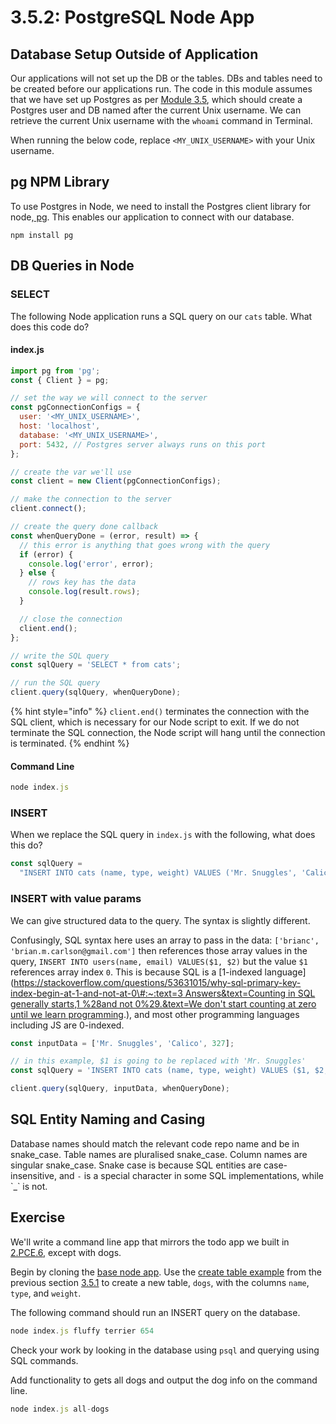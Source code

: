 # 3.5.2: PostgreSQL Node App

## Database Setup Outside of Application

Our applications will not set up the DB or the tables. DBs and tables need to be created before our applications run. The code in this module assumes that we have set up Postgres as per [Module 3.5](./#setup), which should create a Postgres user and DB named after the current Unix username. We can retrieve the current Unix username with the `whoami` command in Terminal.

When running the below code, replace `<MY_UNIX_USERNAME>` with your Unix username.

## pg NPM Library

To use Postgres in Node, we need to install the Postgres client library for node,[ pg](https://www.npmjs.com/package/pg). This enables our application to connect with our database.

```text
npm install pg
```

## DB Queries in Node

### SELECT

The following Node application runs a SQL query on our `cats` table. What does this code do?

#### index.js

```javascript
import pg from 'pg';
const { Client } = pg;

// set the way we will connect to the server
const pgConnectionConfigs = {
  user: '<MY_UNIX_USERNAME>',
  host: 'localhost',
  database: '<MY_UNIX_USERNAME>',
  port: 5432, // Postgres server always runs on this port
};

// create the var we'll use
const client = new Client(pgConnectionConfigs);

// make the connection to the server
client.connect();

// create the query done callback
const whenQueryDone = (error, result) => {
  // this error is anything that goes wrong with the query
  if (error) {
    console.log('error', error);
  } else {
    // rows key has the data
    console.log(result.rows);
  }

  // close the connection
  client.end();
};

// write the SQL query
const sqlQuery = 'SELECT * from cats';

// run the SQL query
client.query(sqlQuery, whenQueryDone);
```

{% hint style="info" %}
`client.end()` terminates the connection with the SQL client, which is necessary for our Node script to exit. If we do not terminate the SQL connection, the Node script will hang until the connection is terminated.
{% endhint %}

#### Command Line

```javascript
node index.js
```

### INSERT

When we replace the SQL query in `index.js` with the following, what does this do?

```javascript
const sqlQuery =
  "INSERT INTO cats (name, type, weight) VALUES ('Mr. Snuggles', 'Calico', 327)";
```

### INSERT with value params

We can give structured data to the query. The syntax is slightly different.

Confusingly, SQL syntax here uses an array to pass in the data: `['brianc', 'brian.m.carlson@gmail.com']` then references those array values in the query, `INSERT INTO users(name, email) VALUES($1, $2)` but the value `$1` references array index `0`. This is because SQL is a \[1-indexed language\]\([https://stackoverflow.com/questions/53631015/why-sql-primary-key-index-begin-at-1-and-not-at-0\#:~:text=3 Answers&text=Counting in SQL generally starts,1 %28and not 0%29.&text=We don't start counting at zero until we learn programming](https://stackoverflow.com/questions/53631015/why-sql-primary-key-index-begin-at-1-and-not-at-0#:~:text=3%20Answers&text=Counting%20in%20SQL%20generally%20starts,1%20%28and%20not%200%29.&text=We%20don't%20start%20counting%20at%20zero%20until%20we%20learn%20programming).\), and most other programming languages including JS are 0-indexed.

```javascript
const inputData = ['Mr. Snuggles', 'Calico', 327];

// in this example, $1 is going to be replaced with 'Mr. Snuggles'
const sqlQuery = 'INSERT INTO cats (name, type, weight) VALUES ($1, $2, $3)';

client.query(sqlQuery, inputData, whenQueryDone);
```

## SQL Entity Naming and Casing

Database names should match the relevant code repo name and be in snake_case. Table names are pluralised snake\_case. Column names are singular snake\_case. Snake case is because SQL entities are case-insensitive, and `-` is a special character in some SQL implementations, while \`_\` is not.

## Exercise

We'll write a command line app that mirrors the todo app we built in [2.PCE.6](../../2-backend-basics/2.poce-post-class-exercises/2.poce.6-todo-list-json.md), except with dogs.

Begin by cloning the [base node app](https://github.com/rocketacademy/base-node-bootcamp). Use the [create table example](3.5.1-postgresql-psql.md#create-table) from the previous section [3.5.1](3.5.1-postgresql-psql.md) to create a new table, `dogs`, with the columns `name`, `type`, and `weight`.

The following command should run an INSERT query on the database.

```javascript
node index.js fluffy terrier 654
```

Check your work by looking in the database using `psql` and querying using SQL commands.

Add functionality to gets all dogs and output the dog info on the command line.

```javascript
node index.js all-dogs
```

